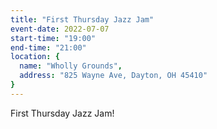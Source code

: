 ```yaml
---
title: "First Thursday Jazz Jam"
event-date: 2022-07-07
start-time: "19:00"
end-time: "21:00"
location: {
  name: "Wholly Grounds",
  address: "825 Wayne Ave, Dayton, OH 45410"
}
---
```


First Thursday Jazz Jam!
